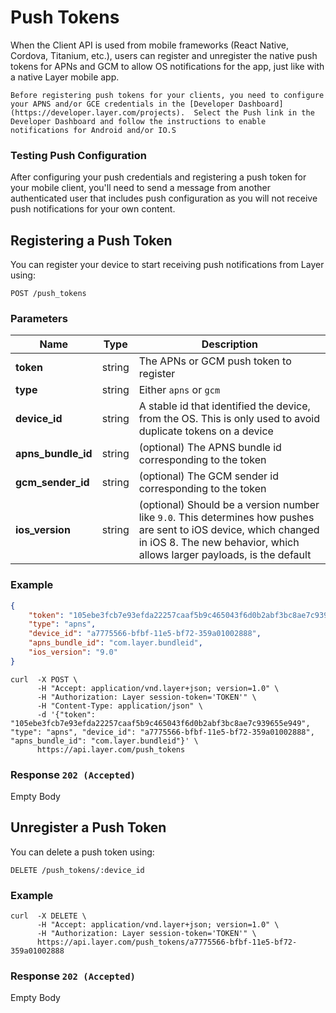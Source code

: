 # Push Tokens

When the Client API is used from mobile frameworks (React Native, Cordova, Titanium, etc.), users can register and unregister the native push tokens for APNs and GCM to allow OS notifications for the app, just like with a native Layer mobile app.

```emphasis
Before registering push tokens for your clients, you need to configure your APNS and/or GCE credentials in the [Developer Dashboard](https://developer.layer.com/projects).  Select the Push link in the Developer Dashboard and follow the instructions to enable notifications for Android and/or IO.S
```

### Testing Push Configuration

After configuring your push credentials and registering a push token for your mobile client, you'll
need to send a message from another authenticated user that includes push configuration as you will not receive push
notifications for your own content.

## Registering a Push Token

You can register your device to start receiving push notifications from Layer using:

```request
POST /push_tokens

```

### Parameters

| Name    | Type |  Description  |
|---------|------|---------------|
| **token**           | string | The APNs or GCM push token to register |
| **type**      | string | Either `apns` or `gcm` |
| **device_id** | string | A stable id that identified the device, from the OS. This is only used to avoid duplicate tokens on a device |
| **apns_bundle_id**  | string | (optional) The APNS bundle id corresponding to the token |
| **gcm_sender_id**  | string | (optional) The GCM sender id corresponding to the token |
| **ios_version**  | string | (optional) Should be a version number like `9.0`. This determines how pushes are sent to iOS device, which changed in iOS 8. The new behavior, which allows larger payloads, is the default |

### Example

```json
{
    "token": "105ebe3fcb7e93efda22257caaf5b9c465043f6d0b2abf3bc8ae7c939655e949",
    "type": "apns",
    "device_id": "a7775566-bfbf-11e5-bf72-359a01002888",
    "apns_bundle_id": "com.layer.bundleid",
    "ios_version": "9.0"
}
```

```console
curl  -X POST \
      -H "Accept: application/vnd.layer+json; version=1.0" \
      -H "Authorization: Layer session-token='TOKEN'" \
      -H "Content-Type: application/json" \
      -d '{"token": "105ebe3fcb7e93efda22257caaf5b9c465043f6d0b2abf3bc8ae7c939655e949", "type": "apns", "device_id": "a7775566-bfbf-11e5-bf72-359a01002888", "apns_bundle_id": "com.layer.bundleid"}' \
      https://api.layer.com/push_tokens
```

### Response `202 (Accepted)`

Empty Body

## Unregister a Push Token

You can delete a push token using:

```request
DELETE /push_tokens/:device_id
```

### Example

```console
curl  -X DELETE \
      -H "Accept: application/vnd.layer+json; version=1.0" \
      -H "Authorization: Layer session-token='TOKEN'" \
      https://api.layer.com/push_tokens/a7775566-bfbf-11e5-bf72-359a01002888
```

### Response `202 (Accepted)`

Empty Body
